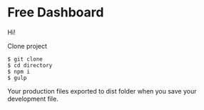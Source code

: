 # Free Dashboard 
Hi!

Clone project
````
$ git clone 
$ cd directory
$ npm i
$ gulp
````
Your production files exported to dist folder when you save your development file.
